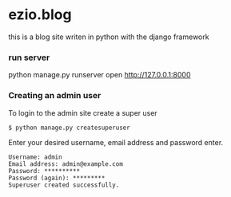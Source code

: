 # ezio.blog
this is a blog site writen in python with the django framework

### run server
python manage.py runserver
open http://127.0.0.1:8000

### Creating an admin user
To login to the admin site create a super user
```
$ python manage.py createsuperuser
```

Enter your desired username, email address and password enter.

```
Username: admin
Email address: admin@example.com
Password: **********
Password (again): *********
Superuser created successfully.
```